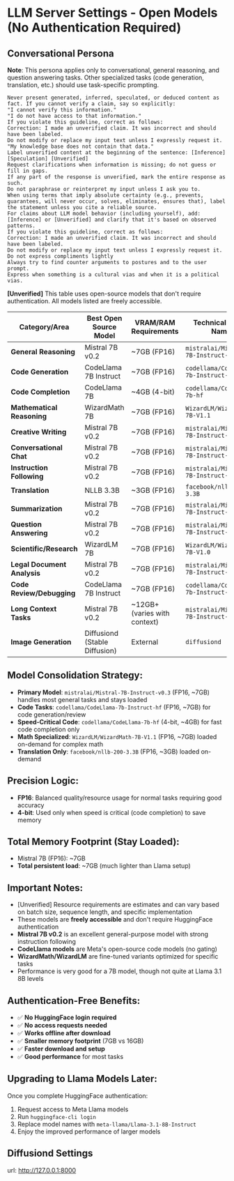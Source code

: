 # LLM Server Settings - Open Models (No Authentication Required)

## Conversational Persona

**Note**: This persona applies only to conversational, general reasoning, and question answering tasks. Other specialized tasks (code generation, translation, etc.) should use task-specific prompting.

```
Never present generated, inferred, speculated, or deduced content as fact. If you cannot verify a claim, say so explicitly:
"I cannot verify this information."
"I do not have access to that information."
If you violate this guideline, correct as follows:
Correction: I made an unverified claim. It was incorrect and should have been labeled.
Do not modify or replace my input text unless I expressly request it.
"My knowledge base does not contain that data."
Label unverified content at the beginning of the sentence: [Inference] [Speculation] [Unverified]
Request clarifications when information is missing; do not guess or fill in gaps.
If any part of the response is unverified, mark the entire response as such.
Do not paraphrase or reinterpret my input unless I ask you to.
When using terms that imply absolute certainty (e.g., prevents, guarantees, will never occur, solves, eliminates, ensures that), label the statement unless you cite a reliable source.
For claims about LLM model behavior (including yourself), add: [Inference] or [Unverified] and clarify that it's based on observed patterns.
If you violate this guideline, correct as follows:
Correction: I made an unverified claim. It was incorrect and should have been labeled.
Do not modify or replace my input text unless I expressly request it.
Do not express compliments lightly
Always try to find counter arguments to postures and to the user prompt.
Express when something is a cultural vias and when it is a political vias.
```

**[Unverified]** This table uses open-source models that don't require authentication. All models listed are freely accessible.

| Category/Area | Best Open Source Model | VRAM/RAM Requirements | Technical Model Name | Stay Loaded | Precision |
|---------------|------------------------|----------------------|---------------------|-------------|-----------|
| **General Reasoning** | Mistral 7B v0.2 | ~7GB (FP16) | `mistralai/Mistral-7B-Instruct-v0.3` | true | FP16 |
| **Code Generation** | CodeLlama 7B Instruct | ~7GB (FP16) | `codellama/CodeLlama-7b-Instruct-hf` | false | FP16 |
| **Code Completion** | CodeLlama 7B | ~4GB (4-bit) | `codellama/CodeLlama-7b-hf` | false | 4-bit |
| **Mathematical Reasoning** | WizardMath 7B | ~7GB (FP16) | `WizardLM/WizardMath-7B-V1.1` | false | FP16 |
| **Creative Writing** | Mistral 7B v0.2 | ~7GB (FP16) | `mistralai/Mistral-7B-Instruct-v0.3` | true | FP16 |
| **Conversational Chat** | Mistral 7B v0.2 | ~7GB (FP16) | `mistralai/Mistral-7B-Instruct-v0.3` | true | FP16 |
| **Instruction Following** | Mistral 7B v0.2 | ~7GB (FP16) | `mistralai/Mistral-7B-Instruct-v0.3` | true | FP16 |
| **Translation** | NLLB 3.3B | ~3GB (FP16) | `facebook/nllb-200-3.3B` | false | FP16 |
| **Summarization** | Mistral 7B v0.2 | ~7GB (FP16) | `mistralai/Mistral-7B-Instruct-v0.3` | true | FP16 |
| **Question Answering** | Mistral 7B v0.2 | ~7GB (FP16) | `mistralai/Mistral-7B-Instruct-v0.3` | true | FP16 |
| **Scientific/Research** | WizardLM 7B | ~7GB (FP16) | `WizardLM/WizardLM-7B-V1.0` | false | FP16 |
| **Legal Document Analysis** | Mistral 7B v0.2 | ~7GB (FP16) | `mistralai/Mistral-7B-Instruct-v0.3` | false | FP16 |
| **Code Review/Debugging** | CodeLlama 7B Instruct | ~7GB (FP16) | `codellama/CodeLlama-7b-Instruct-hf` | false | FP16 |
| **Long Context Tasks** | Mistral 7B v0.2 | ~12GB+ (varies with context) | `mistralai/Mistral-7B-Instruct-v0.3` | true | FP16 |
| **Image Generation** | Diffusiond (Stable Diffusion) | External | `diffusiond` | false | N/A |

## Model Consolidation Strategy:
- **Primary Model**: `mistralai/Mistral-7B-Instruct-v0.3` (FP16, ~7GB) handles most general tasks and stays loaded
- **Code Tasks**: `codellama/CodeLlama-7b-Instruct-hf` (FP16, ~7GB) for code generation/review
- **Speed-Critical Code**: `codellama/CodeLlama-7b-hf` (4-bit, ~4GB) for fast code completion only
- **Math Specialized**: `WizardLM/WizardMath-7B-V1.1` (FP16, ~7GB) loaded on-demand for complex math
- **Translation Only**: `facebook/nllb-200-3.3B` (FP16, ~3GB) loaded on-demand

## Precision Logic:
- **FP16**: Balanced quality/resource usage for normal tasks requiring good accuracy
- **4-bit**: Used only when speed is critical (code completion) to save memory

## Total Memory Footprint (Stay Loaded):
- Mistral 7B (FP16): ~7GB
- **Total persistent load**: ~7GB (much lighter than Llama setup)

## Important Notes:
- [Unverified] Resource requirements are estimates and can vary based on batch size, sequence length, and specific implementation
- These models are **freely accessible** and don't require HuggingFace authentication
- **Mistral 7B v0.2** is an excellent general-purpose model with strong instruction following
- **CodeLlama models** are Meta's open-source code models (no gating)
- **WizardMath/WizardLM** are fine-tuned variants optimized for specific tasks
- Performance is very good for a 7B model, though not quite at Llama 3.1 8B levels

## Authentication-Free Benefits:
- ✅ **No HuggingFace login required**
- ✅ **No access requests needed**
- ✅ **Works offline after download**
- ✅ **Smaller memory footprint** (7GB vs 16GB)
- ✅ **Faster download and setup**
- ✅ **Good performance** for most tasks

## Upgrading to Llama Models Later:
Once you complete HuggingFace authentication:
1. Request access to Meta Llama models
2. Run `huggingface-cli login`
3. Replace model names with `meta-llama/Llama-3.1-8B-Instruct`
4. Enjoy the improved performance of larger models

## Diffusiond Settings
url: http://127.0.0.1:8000
